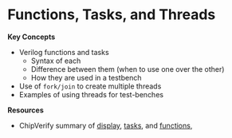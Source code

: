 # Functions, Tasks, and Threads

**Key Concepts**

* Verilog functions and tasks
    * Syntax of each
    * Difference between them (when to use one over the other)
    * How they are used in a testbench
* Use of `fork/join` to create multiple threads
* Examples of using threads for test-benches

**Resources**

* ChipVerify summary of [display](https://www.chipverify.com/verilog/verilog-display-tasks), [tasks](https://www.chipverify.com/verilog/verilog-task), and [functions](https://www.chipverify.com/verilog/verilog-functions),

